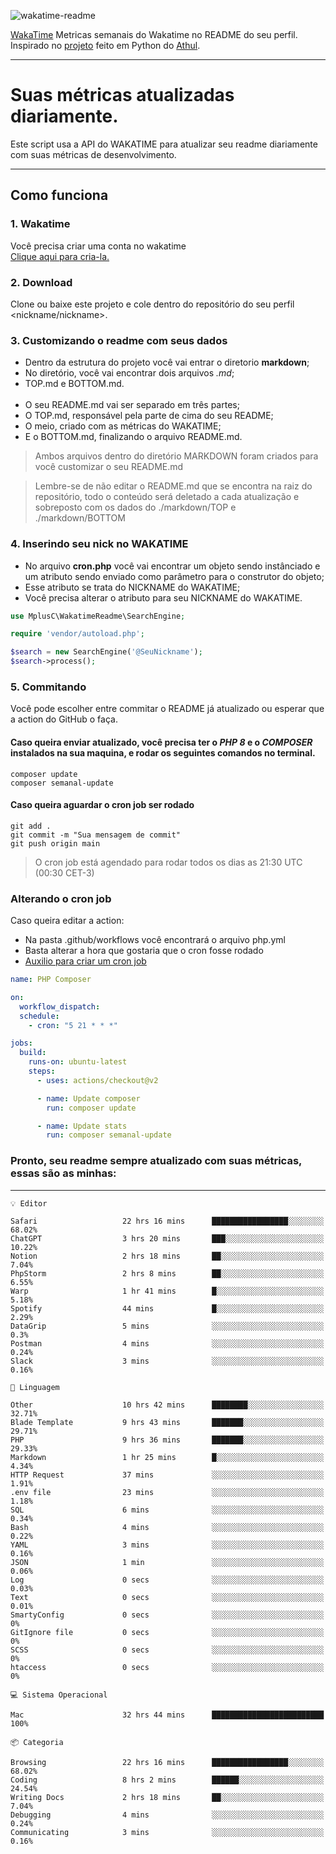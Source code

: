 ![wakatime-readme](https://socialify.git.ci/bymatheus/wakatime-readme/image?description=1&descriptionEditable=M%C3%A9tricas%20semanais%20do%20Wakatime%20no%20seu%20README%20de%20perfil.&font=KoHo&forks=1&language=1&owner=1&pattern=Signal&stargazers=1&theme=Dark)

[WakaTime](https://wakatime.com) Metricas semanais do Wakatime no README do seu perfil. <br>
Inspirado no [projeto](https://github.com/athul/waka-readme) feito em Python do [Athul](https://github.com/athul).
___

# Suas métricas atualizadas diariamente.
Este script usa a API do WAKATIME para atualizar seu readme diariamente com suas métricas de desenvolvimento.

___

## Como funciona

### 1. Wakatime
Você precisa criar uma conta no wakatime <br>
[Clique aqui para cria-la.](https://wakatime.com) 

### 2. Download
Clone ou baixe este projeto e cole dentro do repositório do seu perfil <nickname/nickname>.

### 3. Customizando o readme com seus dados
- Dentro da estrutura do projeto você vai entrar o diretorio **markdown**;  
- No diretório, você vai encontrar dois arquivos *.md*;
- TOP.md e BOTTOM.md.
<br><br>
- O seu README.md vai ser separado em três partes; 
- O TOP.md, responsável pela parte de cima do seu README;
- O meio, criado com as métricas do WAKATIME;
- E o BOTTOM.md, finalizando o arquivo README.md.<br>

> Ambos arquivos dentro do diretório MARKDOWN foram criados para você customizar o seu README.md

> Lembre-se de não editar o README.md que se encontra na raiz do repositório, todo o conteúdo será deletado a cada atualização e sobreposto com os dados do ./markdown/TOP e ./markdown/BOTTOM

### 4. Inserindo seu nick no WAKATIME
- No arquivo **cron.php** você vai encontrar um objeto sendo instânciado e um atributo sendo enviado como parâmetro para o construtor do objeto;
- Esse atributo se trata do NICKNAME do WAKATIME;
- Você precisa alterar o atributo para seu NICKNAME do WAKATIME.

```php
use MplusC\WakatimeReadme\SearchEngine;

require 'vendor/autoload.php';

$search = new SearchEngine('@SeuNickname');
$search->process();
```

### 5. Commitando
Você pode escolher entre commitar o README já atualizado ou esperar que a action do GitHub o faça. <br>

#### Caso queira enviar atualizado, você precisa ter o *PHP 8* e o *COMPOSER* instalados na sua maquina, e rodar os seguintes comandos no terminal.
```composer
composer update
composer semanal-update 
```

#### Caso queira aguardar o cron job ser rodado 
```git 
git add .
git commit -m "Sua mensagem de commit"
git push origin main
```

>O cron job está agendado para rodar todos os dias as 21:30 UTC (00:30 CET-3) 

### Alterando o cron job
Caso queira editar a action:

- Na pasta .github/workflows você encontrará o arquivo php.yml
- Basta alterar a hora que gostaria que o cron fosse rodado
- [Auxilio para criar um cron job](https://crontab.guru)

```yml
name: PHP Composer

on:
  workflow_dispatch:
  schedule:
    - cron: "5 21 * * *"

jobs:
  build:
    runs-on: ubuntu-latest
    steps:
      - uses: actions/checkout@v2

      - name: Update composer
        run: composer update

      - name: Update stats
        run: composer semanal-update
```

### Pronto, seu readme sempre atualizado com suas métricas, essas são as minhas:

___
```text
💡 Editor

Safari                   22 hrs 16 mins      █████████████████░░░░░░░░     68.02%
ChatGPT                  3 hrs 20 mins       ███░░░░░░░░░░░░░░░░░░░░░░     10.22%
Notion                   2 hrs 18 mins       ██░░░░░░░░░░░░░░░░░░░░░░░      7.04%
PhpStorm                 2 hrs 8 mins        ██░░░░░░░░░░░░░░░░░░░░░░░      6.55%
Warp                     1 hr 41 mins        █░░░░░░░░░░░░░░░░░░░░░░░░      5.18%
Spotify                  44 mins             █░░░░░░░░░░░░░░░░░░░░░░░░      2.29%
DataGrip                 5 mins              ░░░░░░░░░░░░░░░░░░░░░░░░░       0.3%
Postman                  4 mins              ░░░░░░░░░░░░░░░░░░░░░░░░░      0.24%
Slack                    3 mins              ░░░░░░░░░░░░░░░░░░░░░░░░░      0.16%
```
```text
💬 Linguagem

Other                    10 hrs 42 mins      ████████░░░░░░░░░░░░░░░░░     32.71%
Blade Template           9 hrs 43 mins       ███████░░░░░░░░░░░░░░░░░░     29.71%
PHP                      9 hrs 36 mins       ███████░░░░░░░░░░░░░░░░░░     29.33%
Markdown                 1 hr 25 mins        █░░░░░░░░░░░░░░░░░░░░░░░░      4.34%
HTTP Request             37 mins             ░░░░░░░░░░░░░░░░░░░░░░░░░      1.91%
.env file                23 mins             ░░░░░░░░░░░░░░░░░░░░░░░░░      1.18%
SQL                      6 mins              ░░░░░░░░░░░░░░░░░░░░░░░░░      0.34%
Bash                     4 mins              ░░░░░░░░░░░░░░░░░░░░░░░░░      0.22%
YAML                     3 mins              ░░░░░░░░░░░░░░░░░░░░░░░░░      0.16%
JSON                     1 min               ░░░░░░░░░░░░░░░░░░░░░░░░░      0.06%
Log                      0 secs              ░░░░░░░░░░░░░░░░░░░░░░░░░      0.03%
Text                     0 secs              ░░░░░░░░░░░░░░░░░░░░░░░░░      0.01%
SmartyConfig             0 secs              ░░░░░░░░░░░░░░░░░░░░░░░░░         0%
GitIgnore file           0 secs              ░░░░░░░░░░░░░░░░░░░░░░░░░         0%
SCSS                     0 secs              ░░░░░░░░░░░░░░░░░░░░░░░░░         0%
htaccess                 0 secs              ░░░░░░░░░░░░░░░░░░░░░░░░░         0%
```
```text
💻 Sistema Operacional

Mac                      32 hrs 44 mins      █████████████████████████       100%
```
```text
📦 Categoria

Browsing                 22 hrs 16 mins      █████████████████░░░░░░░░     68.02%
Coding                   8 hrs 2 mins        ██████░░░░░░░░░░░░░░░░░░░     24.54%
Writing Docs             2 hrs 18 mins       ██░░░░░░░░░░░░░░░░░░░░░░░      7.04%
Debugging                4 mins              ░░░░░░░░░░░░░░░░░░░░░░░░░      0.24%
Communicating            3 mins              ░░░░░░░░░░░░░░░░░░░░░░░░░      0.16%
```
